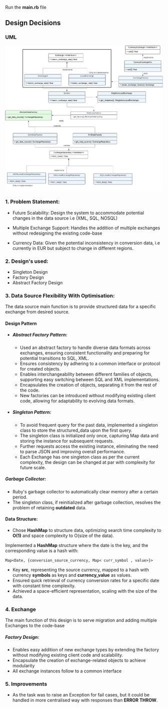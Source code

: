 

Run the **main.rb** file

## Design Decisions

### UML

![uml](res/uml.png)

### 1. Problem Statement:

* Future Scalability: 
Design the system to accommodate potential changes in the data source i.e (XML, SQL, NOSQL)

* Multiple Exchange Support: Handles the addition of multiple exchanges without redesigning the existing code-base

* Currency Data: Given the potential inconsistency in conversion data, i.e currently in EUR but subject to change in different regions.

### 2. Design's used:
* Singleton Design 
* Factory Design 
* Abstract Factory Design


### 3. Data Source Flexibility With Optimisation:

The data source main function is to provide structured data for a specific exchange from desired source. 

#### Design Pattern

* #####  Abstract Factory Pattern:
     * Used an abstract factory to handle diverse data formats across exchanges, ensuring consistent functionality and preparing for potential transitions to SQL, XML.     
     * Ensures consistency by adhering to a common interface or protocol for created objects.
     * Enables interchangeability between different families of objects, supporting easy switching between SQL and XML implementations.
     * Encapsulates the creation of objects, separating it from the rest of the code.
     * New factories can be introduced without modifying existing client code, allowing for adaptability to evolving data formats.

       
* ##### Singleton Pattern:
     * To avoid frequent query for the past data, implemented a singleton class to store the structured_data upon the first query.
     * The singleton class is initialized only once, capturing Map data and storing the instance for subsequent requests.
     * Further requests access the existing instance, eliminating the need to parse JSON and improving overall performance. 
     * Each Exchange has one singleton class as per the current complexity, the design can be changed at par with complexity for future scale.


 ##### Garbage Collector:
  * Ruby's garbage collector to automatically clear memory after a certain period.
  * The singleton class, if reinitialized after garbage collection, resolves the problem of retaining **outdated** data.
 

#### Data Structure:
* Chose **HashMap** to structure data, optimizing search time complexity to **O(1)** and space complexity to O(size of the data).


Implemented a **HashMap** structure where the date is the key, and the corresponding value is a hash with:

    Map<Date, {conversion_source_currency, Map< curr_symbol , value>}>
*  Key **src**, representing the source currency, mapped to a hash with currency **symbols** as keys and **currency_value** as values.
*  Ensured quick retrieval of currency conversion rates for a specific date with constant time complexity.
*  Achieved a space-efficient representation, scaling with the size of the data.

### 4. Exchange
The main function of this design is to serve migration and adding multiple Exchanges to the code-base

##### Factory Design:
* Enables easy addition of new exchange types by extending the factory without modifying existing client code and scalability.
* Encapsulate the creation of exchange-related objects to achieve modularity
* All exchange instances follow to a common interface

### 5. Improvements
* As the task was to raise an Exception for fail cases, but it could be handled in more centralised way with responses than **ERROR THROW**.


